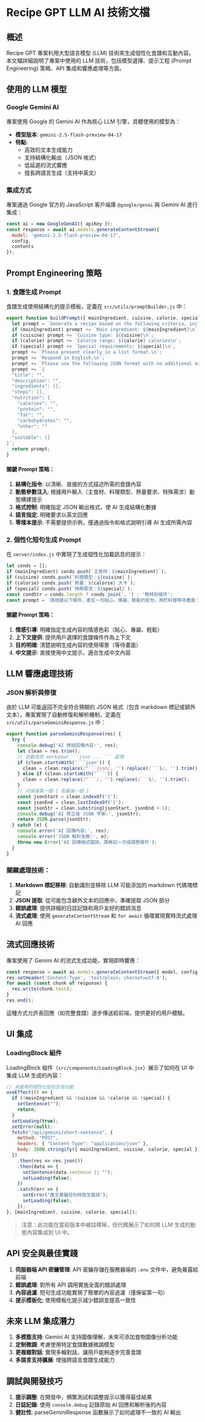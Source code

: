 # Recipe GPT LLM AI 技術文檔

## 概述

Recipe GPT 專案利用大型語言模型 (LLM) 技術來生成個性化食譜和互動內容。本文檔詳細說明了專案中使用的 LLM 技術，包括模型選擇、提示工程 (Prompt Engineering) 策略、API 集成和響應處理等方面。

## 使用的 LLM 模型

### Google Gemini AI

專案使用 Google 的 Gemini AI 作為核心 LLM 引擎，具體使用的模型為：

- **模型版本**: `gemini-2.5-flash-preview-04-17`
- **特點**: 
  - 高效的文本生成能力
  - 支持結構化輸出（JSON 格式）
  - 低延遲的流式響應
  - 擅長跨語言生成（支持中英文）

### 集成方式

專案通過 Google 官方的 JavaScript 客戶端庫 `@google/genai` 與 Gemini AI 進行集成：

```javascript
const ai = new GoogleGenAI({ apiKey });
const response = await ai.models.generateContentStream({
  model: 'gemini-2.5-flash-preview-04-17',
  config,
  contents
});
```

## Prompt Engineering 策略

### 1. 食譜生成 Prompt

食譜生成使用結構化的提示模板，定義在 `src/utils/promptBuilder.js` 中：

```javascript
export function buildPrompt({ mainIngredient, cuisine, calorie, special }) {
  let prompt = `Generate a recipe based on the following criteria, including ingredients, steps, and basic nutritional information:\n`;
  if (mainIngredient) prompt += `Main ingredient: ${mainIngredient}\n`;
  if (cuisine) prompt += `Cuisine type: ${cuisine}\n`;
  if (calorie) prompt += `Calorie range: ${calorie} calories\n`;
  if (special) prompt += `Special requirements: ${special}\n`;
  prompt += `Please present clearly in a list format.\n`;
  prompt += `Respond in English.\n`;
  prompt += `Please use the following JSON format with no additional explanations:\n`;
  prompt += `{
  "title": "",
  "description": "",
  "ingredients": [],
  "steps": [],
  "nutrition": {
    "calories": "",
    "protein": "",
    "fat": "",
    "carbohydrates": "",
    "other": ""
  },
  "suitable": []
}`;
  return prompt;
}
```

#### 關鍵 Prompt 策略：

1. **結構化指令**: 以清晰、直接的方式描述所需的食譜內容
2. **動態參數注入**: 根據用戶輸入（主食材、料理類型、熱量要求、特殊需求）動態構建提示
3. **格式控制**: 明確指定 JSON 輸出格式，使 AI 生成結構化數據
4. **語言指定**: 明確要求以英文回應
5. **零樣本提示**: 不需要提供示例，僅通過指令和格式說明引導 AI 生成所需內容

### 2. 個性化短句生成 Prompt

在 `server/index.js` 中實現了生成個性化加載訊息的提示：

```javascript
let conds = [];
if (mainIngredient) conds.push(`主食材：${mainIngredient}`);
if (cuisine) conds.push(`料理類型：${cuisine}`);
if (calorie) conds.push(`熱量：${calorie} 大卡`);
if (special) conds.push(`特殊需求：${special}`);
const condStr = conds.length ? conds.join('，') : '無特別條件';
const prompt = `請根據以下條件，產生一句貼心、專屬、輕鬆的短句，用於料理等待畫面：${condStr}`;
```

#### 關鍵 Prompt 策略：

1. **情感引導**: 明確指定生成內容的情感色彩（貼心、專屬、輕鬆）
2. **上下文提供**: 提供用戶選擇的食譜條件作為上下文
3. **目的明確**: 清楚說明生成內容的使用場景（等待畫面）
4. **中文提示**: 直接使用中文提示，適合生成中文內容

## LLM 響應處理技術

### JSON 解析與修復

由於 LLM 可能返回不完全符合預期的 JSON 格式（包含 markdown 標記或額外文本），專案實現了自動修復和解析機制，定義在 `src/utils/parseGeminiResponse.js` 中：

```javascript
export function parseGeminiResponse(res) {
  try {
    console.debug('AI 原始回傳內容:', res);
    let clean = res.trim();
    // 自動去除 markdown ```json ... ``` 區塊
    if (clean.startsWith('```json')) {
      clean = clean.replace(/^```json/, '').replace(/```$/, '').trim();
    } else if (clean.startsWith('```')) {
      clean = clean.replace(/^```/, '').replace(/```$/, '').trim();
    }
    // 只保留第一個 { 到最後一個 }
    const jsonStart = clean.indexOf('{');
    const jsonEnd = clean.lastIndexOf('}');
    const jsonStr = clean.substring(jsonStart, jsonEnd + 1);
    console.debug('AI 修正後 JSON 字串:', jsonStr);
    return JSON.parse(jsonStr);
  } catch (e) {
    console.error('AI 回傳內容:', res);
    console.error('JSON 解析失敗:', e);
    throw new Error('AI 回傳格式錯誤，請再試一次或調整條件');
  }
}
```

### 關鍵處理技術：

1. **Markdown 標記移除**: 自動識別並移除 LLM 可能添加的 markdown 代碼塊標記
2. **JSON 提取**: 從可能包含額外文本的回應中，準確提取 JSON 部分
3. **錯誤處理**: 提供詳細的日誌記錄和用戶友好的錯誤消息
4. **流式處理**: 使用 `generateContentStream` 和 `for await` 循環實現實時流式處理 AI 回應

## 流式回應技術

專案使用了 Gemini AI 的流式生成功能，實現即時響應：

```javascript
const response = await ai.models.generateContentStream({ model, config, contents });
res.setHeader('Content-Type', 'text/plain; charset=utf-8');
for await (const chunk of response) {
  res.write(chunk.text);
}
res.end();
```

這種方式允許長回應（如完整食譜）逐步傳送給前端，提供更好的用戶體驗。

## UI 集成

### LoadingBlock 組件

LoadingBlock 組件（`src/components/LoadingBlock.jsx`）展示了如何在 UI 中集成 LLM 生成的內容：

```javascript
// 未啟用的個性化短句生成功能
useEffect(() => {
  if (!mainIngredient && !cuisine && !calorie && !special) {
    setSentence("");
    return;
  }
  setLoading(true);
  setError(null);
  fetch("/api/gemini/short-sentence", {
    method: "POST",
    headers: { "Content-Type": "application/json" },
    body: JSON.stringify({ mainIngredient, cuisine, calorie, special })
  })
    .then(res => res.json())
    .then(data => {
      setSentence(data.sentence || "");
      setLoading(false);
    })
    .catch(err => {
      setError("產生專屬短句時發生錯誤");
      setLoading(false);
    });
}, [mainIngredient, cuisine, calorie, special]);
```

> 注意：此功能在當前版本中被註釋掉，但代碼展示了如何將 LLM 生成的動態內容集成到 UI 中。

## API 安全與最佳實踐

1. **伺服器端 API 密鑰管理**: API 密鑰存儲在服務器端的 `.env` 文件中，避免暴露給前端
2. **錯誤處理**: 對所有 API 調用實施全面的錯誤處理
3. **內容過濾**: 短句生成功能實現了簡單的內容過濾（僅保留第一句）
4. **提示模板化**: 使用模板化提示減少錯誤並提高一致性

## 未來 LLM 集成潛力

1. **多模態支持**: Gemini AI 支持圖像理解，未來可添加食物圖像分析功能
2. **定制微調**: 考慮使用特定食譜數據微調模型
3. **更複雜對話**: 實現多輪對話，讓用戶能夠逐步完善食譜
4. **多語言支持擴展**: 增強跨語言食譜生成能力

## 調試與開發技巧

1. **提示調整**: 在開發中，頻繁測試和調整提示以獲得最佳結果
2. **日誌記錄**: 使用 `console.debug` 記錄原始 AI 回應和解析後的內容
3. **健壯性**: parseGeminiResponse 函數展示了如何處理不一致的 AI 輸出
